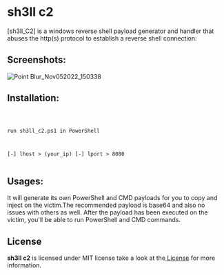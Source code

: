 <h1>sh3ll c2</h1>[sh3ll_C2] is a windows reverse shell payload generator and handler that abuses the http(s) protocol to establish a reverse shell connection:<br>
<h2>Screenshots:</h2>


![Point Blur_Nov052022_150338](https://user-images.githubusercontent.com/113890278/200113071-966dcc82-440c-4cb7-97bb-8157172c66bf.jpg)

<h2>Installation:</h2>
<pre class="notranslate"><code>
 
 run sh3ll_c2.ps1 in PowerShell

[-] lhost > (your_ip)
[-] lport > 8080
</code></pre>

<h2>Usages:</h2>
It will generate its own PowerShell and CMD payloads for you to copy and inject on the victim.The recommended payload is base64 and also no issues with others as well. After the payload has been executed on the victim, you'll be able to run PowerShell and CMD commands.
 <h2>License</h2>
 <b>sh3ll c2</b> is licensed under MIT license take a look at the<a href="https://github.com/0x03r0/sh3ll_c2/blob/main/LICENSE"> License</a> for more information.
